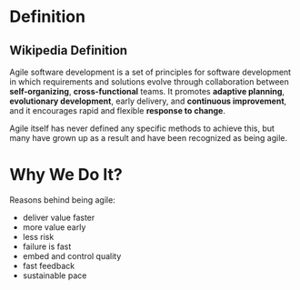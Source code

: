 # Definition

## Wikipedia Definition

Agile software development is a set of principles for software
development in which requirements and solutions evolve through
collaboration between **self-organizing**, **cross-functional**
teams. It promotes **adaptive planning**, **evolutionary development**,
early delivery, and **continuous improvement**, and it encourages
rapid and flexible **response to change**.

Agile itself has never defined any specific methods to achieve this,
but many have grown up as a result and have been recognized as being
agile.

# Why We Do It?

Reasons behind being agile:

* deliver value faster
 * more value early
 * less risk
 * failure is fast
* embed and control quality
 * fast feedback
 * sustainable pace
 
